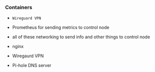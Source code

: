 ### Containers 

-  `Wireguard VPN` 
- Prometheus for sending metrics to control node
- all of these networking to send info and other things to control node 
- nginx

- Wiregaurd VPN 
- Pi-hole DNS server